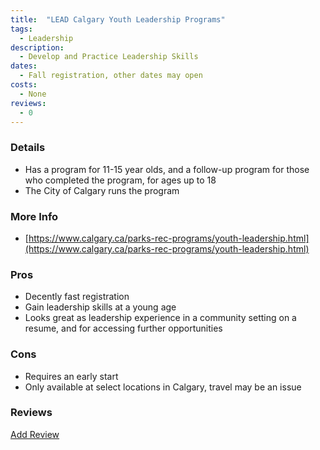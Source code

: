 ```yaml
---
title:  "LEAD Calgary Youth Leadership Programs"
tags: 
  - Leadership
description:
  - Develop and Practice Leadership Skills
dates:
  - Fall registration, other dates may open
costs:
  - None
reviews:
  - 0
---
```


### Details
- Has a program for 11-15 year olds, and a follow-up program for those who completed the program, for ages up to 18
- The City of Calgary runs the program


### More Info
- [https://www.calgary.ca/parks-rec-programs/youth-leadership.html](https://www.calgary.ca/parks-rec-programs/youth-leadership.html)

### Pros
- Decently fast registration
- Gain leadership skills at a young age
- Looks great as leadership experience in a community setting on a resume, and for accessing further opportunities

### Cons
- Requires an early start
- Only available at select locations in Calgary, travel may be an issue


### Reviews
<div markdown="0"><a href="{{site.baseurl}}/contact" class="btn">Add Review</a></div>